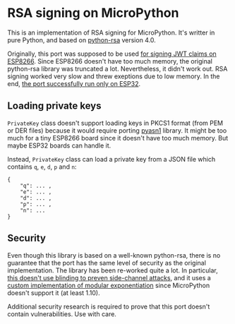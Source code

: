 # RSA signing on MicroPython

This is an implementation of RSA signing for MicroPython. It's writter in pure Python, and based on [python-rsa](https://github.com/sybrenstuvel/python-rsa) version 4.0.

Originally, this port was supposed to be used [for signing JWT claims on ESP8266](https://github.com/artem-smotrakov/esp32-weather-google-sheets). Since ESP8266 doesn't have too much memory, the original python-rsa library was truncated a lot. Nevertheless, it didn't work out. RSA signing worked very slow and threw exeptions due to low memory. In the end, [the port successfully run only on ESP32](https://github.com/artem-smotrakov/esp32-weather-google-sheets/blob/master/src/google/auth.py#L66).

## Loading private keys

`PrivateKey` class doesn't support loading keys in PKCS1 format (from PEM or DER files) because it would require porting [pyasn1](https://github.com/etingof/pyasn1) library. It might be too much for a tiny ESP8266 board since it doesn't have too much memory. But maybe ESP32 boards can handle it.

Instead, `PrivateKey` class can load a private key from a JSON file which contains `q`, `e`, `d`, `p` and `n`:

```
{
    "q": ... ,
    "e": ... ,
    "d": ... ,
    "p": ... ,
    "n": ...
}
```

## Security

Even though this library is based on a well-known python-rsa, there is no guarantee that the port has the same level of security as the original implementation. The library has been re-worked quite a lot. In particular, [this doesn't use blinding to preven side-channel attacks](https://github.com/artem-smotrakov/micropython-rsa-signing/blob/master/rsa/key.py#L128), and it uses a [custom implementation of modular exponentiation](https://github.com/artem-smotrakov/micropython-rsa-signing/blob/master/rsa/common.py#L172) since MicroPython doesn't support it (at least 1.10).

Additional security research is required to prove that this port doesn't contain vulnerabilities. Use with care.
